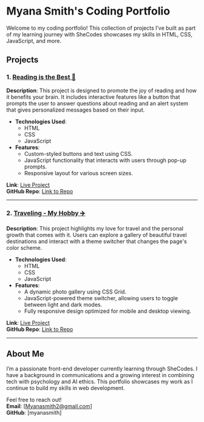 # Myana Smith's Coding Portfolio

Welcome to my coding portfolio! This collection of projects I’ve built as part of my learning journey with SheCodes showcases my skills in HTML, CSS, JavaScript, and more.

## Projects

### 1. [Reading is the Best 📖](https://myanasmith.github.io/reading-is-the-best/)
**Description**: This project is designed to promote the joy of reading and how it benefits your brain. It includes interactive features like a button that prompts the user to answer questions about reading and an alert system that gives personalized messages based on their input.

- **Technologies Used**: 
  - HTML
  - CSS
  - JavaScript
- **Features**:
  - Custom-styled buttons and text using CSS.
  - JavaScript functionality that interacts with users through pop-up prompts.
  - Responsive layout for various screen sizes.
  
**Link**: [Live Project](https://myanasmith.github.io/reading-is-the-best/)  
**GitHub Repo**: [Link to Repo](https://github.com/myanasmith/reading-is-the-best)

---

### 2. [Traveling - My Hobby ✈️](https://myanasmith.github.io/traveling-hobby/)
**Description**: This project highlights my love for travel and the personal growth that comes with it. Users can explore a gallery of beautiful travel destinations and interact with a theme switcher that changes the page's color scheme.

- **Technologies Used**:
  - HTML
  - CSS
  - JavaScript
- **Features**:
  - A dynamic photo gallery using CSS Grid.
  - JavaScript-powered theme switcher, allowing users to toggle between light and dark modes.
  - Fully responsive design optimized for mobile and desktop viewing.

**Link**: [Live Project](https://myanasmith.github.io/traveling-hobby/)  
**GitHub Repo**: [Link to Repo](https://github.com/myanasmith/traveling-hobby)

---

## About Me
I’m a passionate front-end developer currently learning through SheCodes. I have a background in communications and a growing interest in combining tech with psychology and AI ethics. This portfolio showcases my work as I continue to build my skills in web development.

Feel free to reach out!  
**Email**: [Myanasmith2@gmail.com]  
**GitHub**: [myanasmith]
